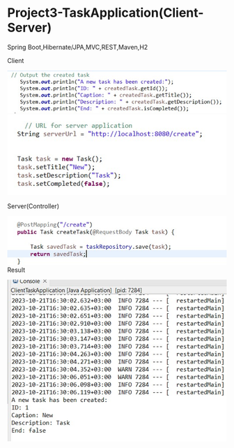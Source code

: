 # Project3-TaskApplication(Client-Server)
Spring Boot,Hibernate/JPA,MVC,REST,Maven,H2

Client

![image](https://github.com/alexutm123/Project3-TaskApplication/blob/main/screen/Screenshot_3.jpg)
![image](https://github.com/alexutm123/Project3-TaskApplication/blob/main/screen/Screenshot_4.jpg)

Server(Controller)

![image](https://github.com/alexutm123/Project3-TaskApplication/blob/main/screen/Screenshot_save.jpg)
Result

![image](https://github.com/alexutm123/Project3-TaskApplication/blob/main/screen/Screenshot_2.jpg)
